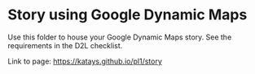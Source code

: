 # Story using Google Dynamic Maps

Use this folder to house your Google Dynamic Maps story. See the requirements in the D2L checklist. 

Link to page: https://katays.github.io/pl1/story 
